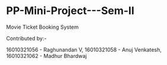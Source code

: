 # PP-Mini-Project---Sem-II
Movie Ticket Booking System

Contributed by:- 

16010321056 - Raghunandan V, 
16010321058 - Anuj Venkatesh, 
16010321062 - Madhur Bhardwaj 
